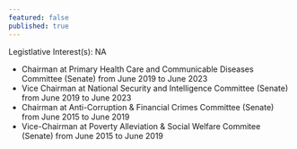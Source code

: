 ```yaml
---
featured: false
published: true
---
```

Legistlative Interest(s): NA

* Chairman at Primary Health Care and Communicable Diseases Committee (Senate) from June 2019 to June 2023
* Vice Chairman at National Security and Intelligence Committee (Senate) from June 2019 to June 2023
* Chairman at Anti-Corruption & Financial Crimes Committee (Senate) from June 2015 to June 2019
* Vice-Chairman at Poverty Alleviation & Social Welfare Commitee (Senate) from June 2015 to June 2019
